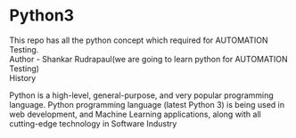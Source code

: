 # Python3
This repo has all the python concept which required for AUTOMATION Testing. 
<br>
Author - Shankar Rudrapaul(we are going to learn python for AUTOMATION Testing)
<br>
History
<p>
Python is a high-level, general-purpose, and very popular programming language. Python programming language (latest Python 3) is being used in web development, and Machine Learning applications, along with all cutting-edge technology in Software Industry
</p>
